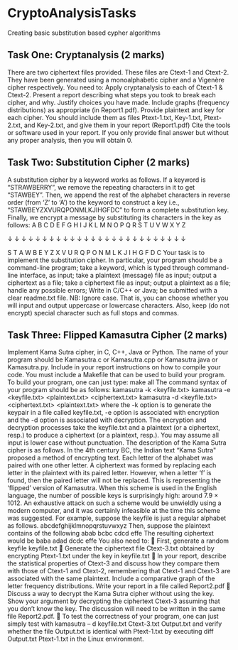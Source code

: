 # CryptoAnalysisTasks
Creating basic substitution based cypher algorithms
## Task One: Cryptanalysis (2 marks)
There are two ciphertext files provided. These files are Ctext-1 and Ctext-2. They have been generated using a monoalphabetic cipher and a Vigenère cipher respectively.
You need to:
 Apply cryptanalysis to each of Ctext-1 & Ctext-2.
Present a report describing what steps you took to break each cipher, and why. Justify choices you have made.
 Include graphs (frequency distributions) as appropriate (in Report1.pdf).
 Provide plaintext and key for each cipher. You should include them as files Ptext-1.txt, Key-1.txt, Ptext-2.txt, and Key-2.txt, and give them in your report (Report1.pdf)
 Cite the tools or software used in your report.
 If you only provide final answer but without any proper analysis, then you will obtain 0.
## Task Two: Substitution Cipher (2 marks)
A substitution cipher by a keyword works as follows. If a keyword is “STRAWBERRY”, we remove the repeating characters in it to get “STAWBEY”. Then, we append the rest of the alphabet characters in reverse order (from ‘Z’ to ‘A’) to the keyword to construct a key i.e., “STAWBEYZXVURQPONMLKJIHGFDC” to form a complete substitution key. Finally, we encrypt a message by substituting its characters in the key as follows:
A B C D E F G H I J K L M N O P Q R S T U V W X Y Z

↓ ↓ ↓ ↓ ↓ ↓ ↓ ↓ ↓ ↓ ↓ ↓ ↓ ↓ ↓ ↓ ↓ ↓ ↓ ↓ ↓ ↓ ↓ ↓ ↓ ↓

S T A W B E Y Z X V U R Q P O N M L K J I H G F D C
Your task is to implement the substitution cipher. In particular, your program should
be a command-line program;
take a keyword, which is typed through command-line interface, as input;
take a plaintext (message) file as input;
output a ciphertext as a file;
take a ciphertext file as input;
output a plaintext as a file;
handle any possible errors;
Write in C/C++ or Java;
be submitted with a clear readme.txt file.
NB: Ignore case. That is, you can choose whether you will input and output uppercase or lowercase characters. Also, keep (do not encrypt) special character such as full stops and commas.
## Task Three: Flipped Kamasutra Cipher (2 marks)
Implement Kama Sutra cipher, in C, C++, Java or Python. The name of your program should be Kamasutra.c or Kamasutra.cpp or Kamasutra.java or Kamasutra.py. Include in your report instructions on how to compile your code. You must include a Makefile that can be used to build your program. To build your program, one can just type:
make all
The command syntax of your program should be as follows:
kamasutra -k <keyfile.txt>
kamasutra -e <keyfile.txt> <plaintext.txt> <ciphertext.txt> kamasutra -d <keyfile.txt> <ciphertext.txt> <plaintext.txt>
where the -k option is to generate the keypair in a file called keyfile.txt, -e option is associated with encryption and the -d option is associated with decryption. The encryption and decryption processes take the keyfile.txt and a plaintext (or a ciphertext, resp.) to produce a ciphertext (or a plaintext, resp.). You may assume all input is lower case without punctuation. The description of the Kama Sutra cipher is as follows. In the 4th century BC, the Indian text “Kama Sutra" proposed a method of encrypting text. Each letter of the alphabet was paired with one other letter. A ciphertext was formed by replacing each letter in the plaintext with its paired letter. However, when a letter ‘f’ is found, then the paired letter will not be replaced. This is representing the ‘flipped’ version of Kamasutra. When this scheme is used in the English language, the number of possible keys is surprisingly high: around 7.9 × 1012. An exhaustive attack on such a scheme would be unwieldly using a modern computer, and it was certainly infeasible at the time this scheme was suggested. For example, suppose the keyfile is just a regular alphabet as follows.
abcdefghijklmnopqrstuvwxyz
Then, suppose the plaintext contains of the following
abab bcbc cdcd effe
The resulting ciphertext would be
baba adad dcdc effe
You also need to:
 First, generate a random keyfile keyfile.txt
 Generate the ciphertext file Ctext-3.txt obtained by encrypting Ptext-1.txt under the key in keyfile.txt
 In your report, describe the statistical properties of Ctext-3 and discuss how they compare them with those of Ctext-1 and Ctext-2, remembering that Ctext-1 and Ctext-3 are associated with the same plaintext. Include a comparative graph of the letter frequency distributions. Write your report in a file called Report2.pdf
 Discuss a way to decrypt the Kama Sutra cipher without using the key. Show your argument by decrypting the ciphertext Ctext-3 assuming that you don’t know the key. The discussion will need to be written in the same file Report2.pdf.
 To test the correctness of your program, one can just simply test with
kamasutra – d keyfile.txt Ctext-3.txt Output.txt
and verify whether the file Output.txt is identical with Ptext-1.txt by executing
diff Output.txt Ptext-1.txt
in the Linux environment.
